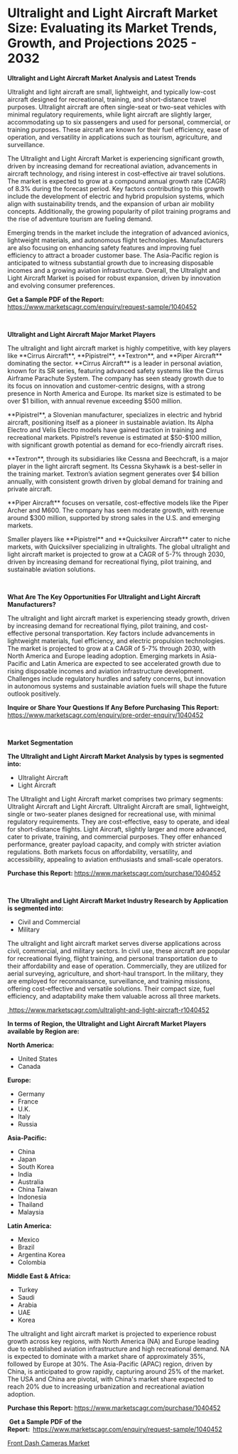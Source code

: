 <p><h1>Ultralight and Light Aircraft Market Size: Evaluating its Market Trends, Growth, and Projections 2025 - 2032</h1></p><p><strong>Ultralight and Light Aircraft Market Analysis and Latest Trends</strong></p>
<p><p>Ultralight and light aircraft are small, lightweight, and typically low-cost aircraft designed for recreational, training, and short-distance travel purposes. Ultralight aircraft are often single-seat or two-seat vehicles with minimal regulatory requirements, while light aircraft are slightly larger, accommodating up to six passengers and used for personal, commercial, or training purposes. These aircraft are known for their fuel efficiency, ease of operation, and versatility in applications such as tourism, agriculture, and surveillance.</p><p>The Ultralight and Light Aircraft Market is experiencing significant growth, driven by increasing demand for recreational aviation, advancements in aircraft technology, and rising interest in cost-effective air travel solutions. The market is expected to grow at a compound annual growth rate (CAGR) of 8.3% during the forecast period. Key factors contributing to this growth include the development of electric and hybrid propulsion systems, which align with sustainability trends, and the expansion of urban air mobility concepts. Additionally, the growing popularity of pilot training programs and the rise of adventure tourism are fueling demand.</p><p>Emerging trends in the market include the integration of advanced avionics, lightweight materials, and autonomous flight technologies. Manufacturers are also focusing on enhancing safety features and improving fuel efficiency to attract a broader customer base. The Asia-Pacific region is anticipated to witness substantial growth due to increasing disposable incomes and a growing aviation infrastructure. Overall, the Ultralight and Light Aircraft Market is poised for robust expansion, driven by innovation and evolving consumer preferences.</p></p>
<p><strong>Get a Sample PDF of the Report:&nbsp;</strong> <a href="https://www.marketscagr.com/enquiry/request-sample/1040452?utm_campaign=1999&utm_medium=2&utm_source=Github&utm_content=ia&utm_term=22012025&utm_id=ultralight-and-light-aircraft">https://www.marketscagr.com/enquiry/request-sample/1040452</a></p>
<p>&nbsp;</p>
<p><strong>Ultralight and Light Aircraft Major Market Players</strong></p>
<p><p>The ultralight and light aircraft market is highly competitive, with key players like **Cirrus Aircraft**, **Pipistrel**, **Textron**, and **Piper Aircraft** dominating the sector. **Cirrus Aircraft** is a leader in personal aviation, known for its SR series, featuring advanced safety systems like the Cirrus Airframe Parachute System. The company has seen steady growth due to its focus on innovation and customer-centric designs, with a strong presence in North America and Europe. Its market size is estimated to be over $1 billion, with annual revenue exceeding $500 million.</p><p>**Pipistrel**, a Slovenian manufacturer, specializes in electric and hybrid aircraft, positioning itself as a pioneer in sustainable aviation. Its Alpha Electro and Velis Electro models have gained traction in training and recreational markets. Pipistrel’s revenue is estimated at $50-$100 million, with significant growth potential as demand for eco-friendly aircraft rises.</p><p>**Textron**, through its subsidiaries like Cessna and Beechcraft, is a major player in the light aircraft segment. Its Cessna Skyhawk is a best-seller in the training market. Textron’s aviation segment generates over $4 billion annually, with consistent growth driven by global demand for training and private aircraft.</p><p>**Piper Aircraft** focuses on versatile, cost-effective models like the Piper Archer and M600. The company has seen moderate growth, with revenue around $300 million, supported by strong sales in the U.S. and emerging markets.</p><p>Smaller players like **Pipistrel** and **Quicksilver Aircraft** cater to niche markets, with Quicksilver specializing in ultralights. The global ultralight and light aircraft market is projected to grow at a CAGR of 5-7% through 2030, driven by increasing demand for recreational flying, pilot training, and sustainable aviation solutions.</p></p>
<p>&nbsp;</p>
<p><strong>What Are The Key Opportunities For Ultralight and Light Aircraft Manufacturers?</strong></p>
<p><p>The ultralight and light aircraft market is experiencing steady growth, driven by increasing demand for recreational flying, pilot training, and cost-effective personal transportation. Key factors include advancements in lightweight materials, fuel efficiency, and electric propulsion technologies. The market is projected to grow at a CAGR of 5-7% through 2030, with North America and Europe leading adoption. Emerging markets in Asia-Pacific and Latin America are expected to see accelerated growth due to rising disposable incomes and aviation infrastructure development. Challenges include regulatory hurdles and safety concerns, but innovation in autonomous systems and sustainable aviation fuels will shape the future outlook positively.</p></p>
<p><strong>Inquire or Share Your Questions If Any Before Purchasing This Report:</strong> <a href="https://www.marketscagr.com/enquiry/pre-order-enquiry/1040452?utm_campaign=1999&utm_medium=2&utm_source=Github&utm_content=ia&utm_term=22012025&utm_id=ultralight-and-light-aircraft">https://www.marketscagr.com/enquiry/pre-order-enquiry/1040452</a></p>
<p>&nbsp;</p>
<p><strong>Market Segmentation</strong></p>
<p><strong>The Ultralight and Light Aircraft Market Analysis by types is segmented into:</strong></p>
<p><ul><li>Ultralight Aircraft</li><li>Light Aircraft</li></ul></p>
<p><p>The Ultralight and Light Aircraft market comprises two primary segments: Ultralight Aircraft and Light Aircraft. Ultralight Aircraft are small, lightweight, single or two-seater planes designed for recreational use, with minimal regulatory requirements. They are cost-effective, easy to operate, and ideal for short-distance flights. Light Aircraft, slightly larger and more advanced, cater to private, training, and commercial purposes. They offer enhanced performance, greater payload capacity, and comply with stricter aviation regulations. Both markets focus on affordability, versatility, and accessibility, appealing to aviation enthusiasts and small-scale operators.</p></p>
<p><strong>Purchase this Report:&nbsp;</strong><a href="https://www.marketscagr.com/purchase/1040452?utm_campaign=1999&utm_medium=2&utm_source=Github&utm_content=ia&utm_term=22012025&utm_id=ultralight-and-light-aircraft">https://www.marketscagr.com/purchase/1040452</a></p>
<p>&nbsp;</p>
<p><strong>The Ultralight and Light Aircraft Market Industry Research by Application is segmented into:</strong></p>
<p><ul><li>Civil and Commercial</li><li>Military</li></ul></p>
<p><p>The ultralight and light aircraft market serves diverse applications across civil, commercial, and military sectors. In civil use, these aircraft are popular for recreational flying, flight training, and personal transportation due to their affordability and ease of operation. Commercially, they are utilized for aerial surveying, agriculture, and short-haul transport. In the military, they are employed for reconnaissance, surveillance, and training missions, offering cost-effective and versatile solutions. Their compact size, fuel efficiency, and adaptability make them valuable across all three markets.</p></p>
<p><a href="https://www.marketscagr.com/ultralight-and-light-aircraft-r1040452?utm_campaign=1999&utm_medium=2&utm_source=Github&utm_content=ia&utm_term=22012025&utm_id=ultralight-and-light-aircraft">&nbsp;https://www.marketscagr.com/ultralight-and-light-aircraft-r1040452</a></p>
<p><strong>In terms of Region, the Ultralight and Light Aircraft Market Players available by Region are:</strong></p>
<p>
    <p> <strong> North America: </strong>
        <ul>
            <li>United States</li>
            <li>Canada</li>
        </ul>
        </p> 
    <p> <strong> Europe: </strong>
        <ul>
            <li>Germany</li>
            <li>France</li>
            <li>U.K.</li>
            <li>Italy</li>
            <li>Russia</li>
        </ul>
        </p> 
    <p> <strong> Asia-Pacific: </strong>
        <ul>
            <li>China</li>
            <li>Japan</li>
            <li>South Korea</li>
            <li>India</li>
            <li>Australia</li>
            <li>China Taiwan</li>
            <li>Indonesia</li>
            <li>Thailand</li>
            <li>Malaysia</li>
        </ul>
        </p> 
    <p> <strong> Latin America: </strong>
        <ul>
            <li>Mexico</li>
            <li>Brazil</li>
            <li>Argentina Korea</li>
            <li>Colombia</li>
        </ul>
        </p> 
    <p> <strong> Middle East & Africa: </strong>
        <ul>
            <li>Turkey</li>
            <li>Saudi</li>
            <li>Arabia</li>
            <li>UAE</li>
            <li>Korea</li>
        </ul>
    </p>
    </p>
<p><p>The ultralight and light aircraft market is projected to experience robust growth across key regions, with North America (NA) and Europe leading due to established aviation infrastructure and high recreational demand. NA is expected to dominate with a market share of approximately 35%, followed by Europe at 30%. The Asia-Pacific (APAC) region, driven by China, is anticipated to grow rapidly, capturing around 25% of the market. The USA and China are pivotal, with China's market share expected to reach 20% due to increasing urbanization and recreational aviation adoption.</p></p>
<p><strong>Purchase this Report: </strong><a href="https://www.marketscagr.com/purchase/1040452?utm_campaign=1999&utm_medium=2&utm_source=Github&utm_content=ia&utm_term=22012025&utm_id=ultralight-and-light-aircraft">https://www.marketscagr.com/purchase/1040452</a></p>
<p>&nbsp;<strong>Get a Sample PDF of the Report:&nbsp;&nbsp;</strong><a href="https://www.marketscagr.com/enquiry/request-sample/1040452?utm_campaign=1999&utm_medium=2&utm_source=Github&utm_content=ia&utm_term=22012025&utm_id=ultralight-and-light-aircraft">https://www.marketscagr.com/enquiry/request-sample/1040452</a></p>
<p><strong></strong></p>
<p><p><a href="https://github.com/pizolina/Market-Research-Report-List-6/blob/main/front-dash-cameras-market.md?utm_campaign=1999&utm_medium=2&utm_source=Github&utm_content=ia&utm_term=22012025&utm_id=ultralight-and-light-aircraft">Front Dash Cameras Market</a></p></p>